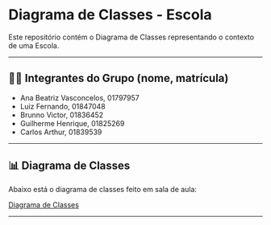 # Diagrama de Classes - Escola

Este repositório contém o Diagrama de Classes representando o contexto de uma Escola.

---
## 👨‍💻 Integrantes do Grupo (nome, matrícula)
- Ana Beatriz Vasconcelos, 01797957
- Luiz Fernando, 01847048  
- Brunno Victor, 01836452  
- Guilherme Henrique, 01825269
- Carlos Arthur, 01839539

---
## 📊 Diagrama de Classes

Abaixo está o diagrama de classes feito em sala de aula:

[Diagrama de Classes](diagrama-classes.pdf)

---
